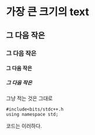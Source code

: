 # 가장 큰 크기의 text
## 그 다음 작은
### 그 다음 작은
#### 그 다음 작은
##### 그 다음 작은
그냥 적는 것은 그대로

```
#include<bits/stdc++.h
using namespace std;
```
코드는 이러하다.
